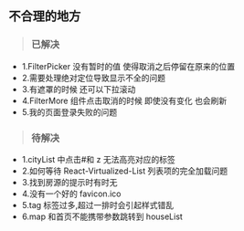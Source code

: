 ## 不合理的地方

> ### 已解决

- 1.FilterPicker 没有暂时的值 使得取消之后停留在原来的位置
- 2.需要处理绝对定位导致显示不全的问题
- 3.有遮罩的时候 还可以下拉滚动
- 4.FilterMore 组件点击取消的时候 即使没有变化 也会刷新
- 5.我的页面登录失败的问题

> ### 待解决

- 1.cityList 中点击#和 z 无法高亮对应的标签
- 2.如何等待 React-Virtualized-List 列表项的完全加载问题
- 3.找到房源的提示时有时无
- 4.没有一个好的 favicon.ico
- 5.tag 标签过多,超过一排时会引起样式错乱
- 6.map 和首页不能携带参数跳转到 houseList
